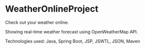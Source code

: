 # WeatherOnlineProject

Check out your weather online.

Showing real-time weather forecast using OpenWeatherMap API.

Technologies used: Java,  Spring Boot, JSP, JSWTL, JSON, Maven
